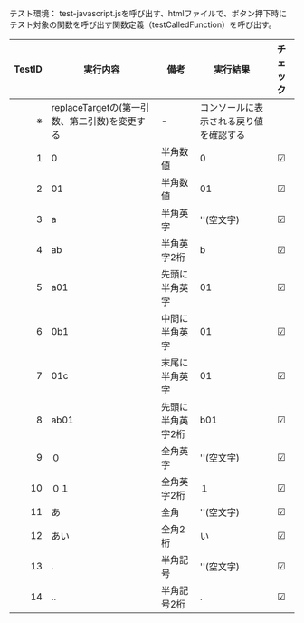 テスト環境：
test-javascript.jsを呼び出す、htmlファイルで、ボタン押下時にテスト対象の関数を呼び出す関数定義（testCalledFunction）を呼び出す。

|TestID|     実行内容     |   備考   |     実行結果     |チェック|
|-----:|-----------------|----------|-----------------|:------:|
|※|replaceTargetの(第一引数、第二引数)を変更する|-|コンソールに表示される戻り値を確認する||
|1|0|半角数値|0|☑|
|2|01|半角数値|01|☑|
|3|a|半角英字|''(空文字)|☑|
|4|ab|半角英字2桁|b|☑|
|5|a01|先頭に半角英字|01|☑|
|6|0b1|中間に半角英字|01|☑|
|7|01c|末尾に半角英字|01|☑|
|8|ab01|先頭に半角英字2桁|b01|☑|
|9|０|全角英字|''(空文字)|☑|
|10|０１|全角英字2桁|１|☑|
|11|あ|全角|''(空文字)|☑|
|12|あい|全角2桁|い|☑|
|13|.|半角記号|''(空文字)|☑|
|14|..|半角記号2桁|.|☑|

